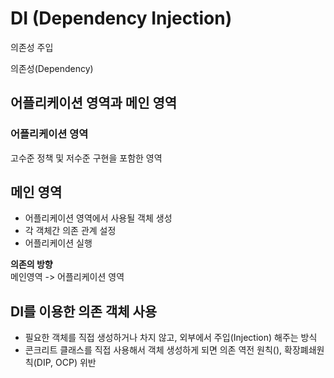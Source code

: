 # DI (Dependency Injection)

의존성 주입

의존성(Dependency)

## 어플리케이션 영역과 메인 영역

### 어플리케이션 영역
고수준 정책 및 저수준 구현을 포함한 영역

## 메인 영역
- 어플리케이션 영역에서 사용될 객체 생성
- 각 객체간 의존 관계 설정
- 어플리케이션 실행

**의존의 방향**</br>
메인영역 -> 어플리케이션 영역


## DI를 이용한  의존 객체 사용
 
* 필요한 객체를 직접 생성하거나 차지 않고, 외부에서 주입(Injection) 해주는 방식
* 콘크리트 클래스를 직접 사용해서 객체 생성하게 되면 의존 역전 원칙(), 확장폐쇄원칙(DIP, OCP) 위반